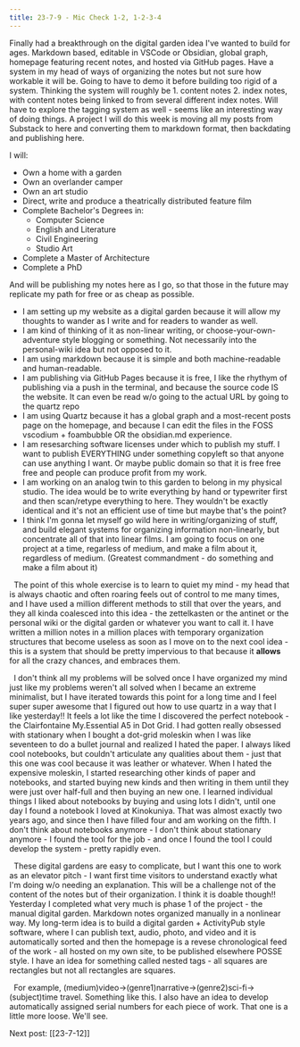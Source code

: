 ```yaml
---
title: 23-7-9 - Mic Check 1-2, 1-2-3-4
---
```


Finally had a breakthrough on the digital garden idea I've wanted to build for ages. Markdown based, editable in VSCode or Obsidian, global graph, homepage featuring recent notes, and hosted via GitHub pages. Have a system in my head of ways of organizing the notes but not sure how workable it will be. Going to have to demo it before building too rigid of a system. Thinking the system will roughly be 1. content notes 2. index notes, with content notes being linked to from several different index notes. Will have to explore the tagging system as well - seems like an interesting way of doing things. A project I will do this week is moving all my posts from Substack to here and converting them to markdown format, then backdating and publishing here. 

I will:
- Own a home with a garden
- Own an overlander camper
- Own an art studio
- Direct, write and produce a theatrically distributed feature film
- Complete Bachelor's Degrees in:
  - Computer Science
  - English and Literature
  - Civil Engineering
  - Studio Art
- Complete a Master of Architecture
- Complete a PhD

And will be publishing my notes here as I go, so that those in the future may replicate my path for free or as cheap as possible. 
- I am setting up my website as a digital garden because it will allow my thoughts to wander as I write and for readers to wander as well. 
- I am kind of thinking of it as non-linear writing, or choose-your-own-adventure style blogging or something. Not necessarily into the personal-wiki idea but not opposed to it. 
- I am using markdown because it is simple and both machine-readable and human-readable. 
- I am publishing via GitHub Pages because it is free, I like the rhythym of publishing via a push in the terminal, and because the source code IS the website. It can even be read w/o going to the actual URL by going to the quartz repo
- I am using Quartz because it has a global graph and a most-recent posts page on the homepage, and because I can edit the files in the FOSS vscodium + foambubble OR the obsidian.md experience.
- I am resesarching software licenses under which to publish my stuff. I want to publish EVERYTHING under something copyleft so that anyone can use anything I want. Or maybe public domain so that it is free free free and people can produce profit from my work.
- I am working on an analog twin to this garden to belong in my physical studio. The idea would be to write everything by hand or typewriter first and then scan/retype everything to here. They wouldn't be exactly identical and it's not an efficient use of time but maybe that's the point?
- I think I'm gonna let myself go wild here in writing/organizing of stuff, and build elegant systems for organizing information non-linearly, but concentrate all of that into linear films. I am going to focus on one project at a time, regarless of medium, and make a film about it, regardless of medium. (Greatest commandment - do something and make a film about it)

&nbsp; The point of this whole exercise is to learn to quiet my mind - my head that is always chaotic and often roaring feels out of control to me many times, and I have used a million different methods to still that over the years, and they all kinda coalesced into this idea - the zettelkasten or the antinet or the personal wiki or the digital garden or whatever you want to call it. I have written a million notes in a million places with temporary organization structures that become useless as soon as I move on to the next cool idea - this is a system that should be pretty impervious to that because it __allows__ for all the crazy chances, and embraces them. 

&nbsp; I don't think all my problems will be solved once I have organized my mind just like my problems weren't all solved when I became an extreme minimalist, but I have iterated towards this point for a long time and I feel super super awesome that I figured out how to use quartz in a way that I like yesterday!! It feels a lot like the time I discovered the perfect notebook - the Clairfontaine My.Essential A5 in Dot Grid. I had gotten really obsessed with stationary when I bought a dot-grid moleskin when I was like seventeen to do a bullet journal and realized I hated the paper. I always liked cool notebooks, but couldn't articulate any qualities about them - just that this one was cool because it was leather or whatever. When I hated the expensive moleskin, I started researching other kinds of paper and notebooks, and started buying new kinds and then writing in them until they were just over half-full and then buying an new one. I learned individual things I liked about notebooks by buying and using lots I didn't, until one day I found a notebook I loved at Kinokuniya. That was almost exactly two years ago, and since then I have filled four and am working on the fifth. I don't think about notebooks anymore - I don't think about stationary anymore - I found the tool for the job - and once I found the tool I could develop the system - pretty rapidly even.

&nbsp; These digital gardens are easy to complicate, but I want this one to work as an elevator pitch - I want first time visitors to understand exactly what I'm doing w/o needing an explanation. This will be a challenge not of the content of the notes but of their organization. I think it is doable though!! Yesterday I completed what very much is phase 1 of the project - the manual digital garden. Markdown notes organized manually in a nonlinear way. My long-term idea is to build a digital garden + ActivityPub style software, where I can publish text, audio, photo, and video and it is automatically sorted and then the homepage is a revese chronological feed of the work - all hosted on my own site, to be published elsewhere POSSE style. I have an idea for something called nested tags - all squares are rectangles but not all rectangles are squares. 

&nbsp; For example, (medium)video->(genre1)narrative->(genre2)sci-fi->(subject)time travel. Something like this. I also have an idea to develop automatically assigned serial numbers for each piece of work. That one is a little more loose. We'll see.

Next post: [[23-7-12]]